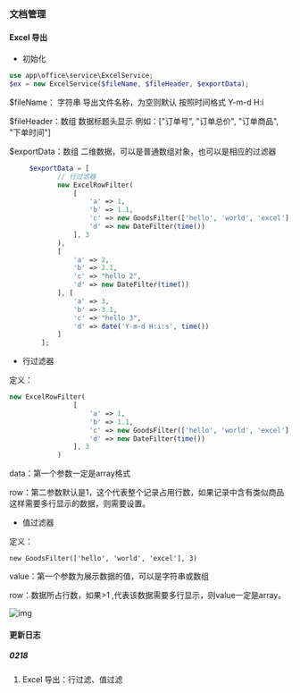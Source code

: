 ### 文档管理

#### Excel 导出
- 初始化

```php
use app\office\service\ExcelService;
$ex = new ExcelService($fileName, $fileHeader, $exportData);
```

$fileName： 字符串 导出文件名称，为空则默认 按照时间格式 Y-m-d H:i

$fileHeader：数组 数据标题头显示  例如：["订单号", "订单总价", "订单商品", "下单时间"]

$exportData：数组 二维数据，可以是普通数组对象，也可以是相应的过滤器

```php 
     $exportData = [
            // 行过滤器
            new ExcelRowFilter(
                [
                    'a' => 1,
                    'b' => 1.1,
                    'c' => new GoodsFilter(['hello', 'world', 'excel'], 3), //值过滤器
                    'd' => new DateFilter(time())
                ], 3 
            ),
            [
                'a' => 2,
                'b' => 2.1,
                'c' => "hello 2",
                'd' => new DateFilter(time())
            ], [
                'a' => 3,
                'b' => 3.1,
                'c' => "hello 3",
                'd' => date('Y-m-d H:i:s', time())
            ]
        ];
```

- 行过滤器

定义：
```php 
new ExcelRowFilter(
                [
                    'a' => 1,
                    'b' => 1.1,
                    'c' => new GoodsFilter(['hello', 'world', 'excel'], 3),
                    'd' => new DateFilter(time())
                ], 3
            )
```
data：第一个参数一定是array格式

row：第二参数默认是1，这个代表整个记录占用行数，如果记录中含有类似商品这样需要多行显示的数据，则需要设置。
- 值过滤器

定义：
```
new GoodsFilter(['hello', 'world', 'excel'], 3)
```

value：第一个参数为展示数据的值，可以是字符串或数组

row：数据所占行数，如果>1 ,代表该数据需要多行显示，则value一定是array。

![img](https://s3.ax1x.com/2021/02/18/yWPnV1.png)

#### 更新日志

##### 0218
1. Excel 导出：行过滤、值过滤
